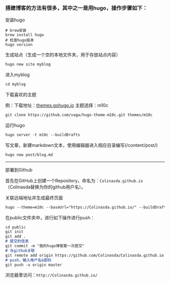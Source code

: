 
### 搭建博客的方法有很多，其中之一是用hugo，操作步骤如下：

安装hugo

``` 
# brew安装
brew install hugo
# 检查hugo版本
hugo version 
```

生成站点（生成一个空的本地文件夹，用于存放站点内容）

```markdown
hugo new site myblog 
```

进入myblog

```markdown
cd myblog 
```

下载喜欢的主题

例：下载地址：[themes.gohugo.io](themes.gohugo.io)    主题选择：m10c

```markdown
git clone https://github.com/vaga/hugo-theme-m10c.git themes/m10c 
```

运行hugo

```markdown
hugo server -t m10c --buildDrafts 
```

写文章，新建markdown文本，使用编辑器进入相应目录编写(/content/post/)

```markdown
hugo new post/blog.md 
```

***

部署到Github

首先在GitHub上创建一个Repository，命名为：`Colinasda.github.io` （Colinasda替换为你的github用户名）。

关联远端地址并生成最终页面

```markdown
hugo --theme=m10c --baseUrl="https://Colinasda.github.io/" --buildDrafts 
```

在public文件夹中，进行如下操作进行push：

``` markdown
cd public
git init
git add .
# 提交的信息
git commit -m "我的hugo博客第一次提交"
# 与github关联
git remote add origin https://github.com/Colinasda/Colinasda.github.io.git
# push，输入用户名&密码
git push -u origin master
```

浏览器里访问：`http://Colinasda.github.io/`
